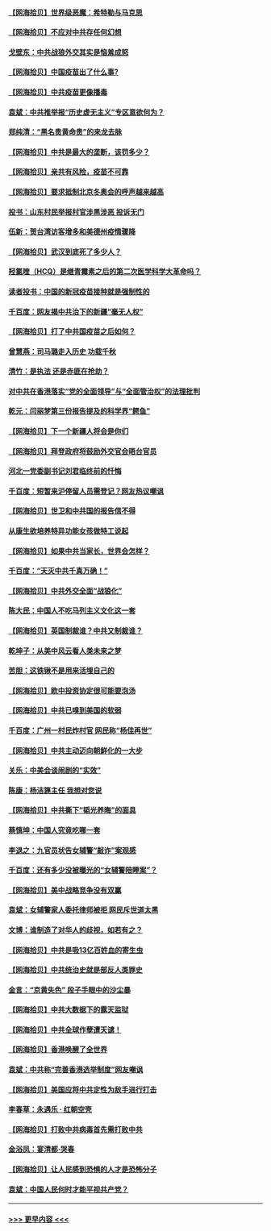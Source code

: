 #### [【网海拾贝】世界级恶魔：希特勒与马克思](../pages/nsc993/n12884062.md?t=04161851) 
#### [【网海拾贝】不应对中共存任何幻想](../pages/nsc993/n12881460.md?t=04161851) 
#### [戈壁东：中共战狼外交其实是恼羞成怒](../pages/nsc993/n12880392.md?t=04161851) 
#### [【网海拾贝】中国疫苗出了什么事?](../pages/nsc993/n12879124.md?t=04161851) 
#### [【网海拾贝】中共疫苗更像播毒](../pages/nsc993/n12876631.md?t=04161851) 
#### [袁斌：中共推举报“历史虚无主义”专区意欲何为？](../pages/nsc993/n12876530.md?t=04161851) 
#### [郑纯清：“黑名贵黄命贵”的来龙去脉](../pages/nsc993/n12875589.md?t=04161851) 
#### [【网海拾贝】中共是最大的垄断，该罚多少？](../pages/nsc993/n12874006.md?t=04161851) 
#### [【网海拾贝】亲共有风险，疫苗不可靠](../pages/nsc993/n12872224.md?t=04161851) 
#### [【网海拾贝】要求抵制北京冬奥会的呼声越来越高](../pages/nsc993/n12868962.md?t=04161851) 
#### [投书：山东村民举报村官涉黑涉恶 投诉无门](../pages/nsc993/n12869726.md?t=04161851) 
#### [伍新：贺台湾访客增多和美德州疫情骤降](../pages/nsc993/n12865651.md?t=04161851) 
#### [【网海拾贝】武汉到底死了多少人？](../pages/nsc993/n12863707.md?t=04161851) 
#### [羟氯喹（HCQ）是继青霉素之后的第二次医学科学大革命吗？](../pages/nsc993/n12638564.md?t=04161851) 
#### [读者投书：中国的新冠疫苗接种就是强制性的](../pages/nsc993/n12859932.md?t=04161851) 
#### [千百度：网友揭中共治下的新疆“毫无人权”](../pages/nsc993/n12858385.md?t=04161851) 
#### [【网海拾贝】打了中共国疫苗之后如何？](../pages/nsc993/n12857866.md?t=04161851) 
#### [曾慧燕：司马璐走入历史 功载千秋](../pages/nsc993/n12856996.md?t=04161851) 
#### [清竹：是执法 还是赤匪在抢劫？](../pages/nsc993/n12856952.md?t=04161851) 
#### [对中共在香港落实“党的全面领导”与“全面管治权”的法理批判](../pages/nsc993/n12856929.md?t=04161851) 
#### [乾元：闫丽梦第三份报告提及的科学界“鳄鱼”](../pages/nsc993/n12855985.md?t=04161851) 
#### [【网海拾贝】下一个新疆人将会是你们](../pages/nsc993/n12855864.md?t=04161851) 
#### [【网海拾贝】拜登政府将鼓励外交官会晤台官员](../pages/nsc993/n12853615.md?t=04161851) 
#### [河北一党委副书记刘君临终前的忏悔](../pages/nsc993/n12849420.md?t=04161851) 
#### [千百度：短暂来沪停留人员需登记？网友热议嘲讽](../pages/nsc993/n12853497.md?t=04161851) 
#### [【网海拾贝】世卫和中共国的报告信不得](../pages/nsc993/n12850902.md?t=04161851) 
#### [从康生欲培养特异功能女孩做特工说起](../pages/nsc993/n12849289.md?t=04161851) 
#### [【网海拾贝】如果中共当家长，世界会怎样？](../pages/nsc993/n12848436.md?t=04161851) 
#### [千百度：“天灭中共千真万确！”](../pages/nsc993/n12845659.md?t=04161851) 
#### [【网海拾贝】中共外交全面“战狼化”](../pages/nsc993/n12845607.md?t=04161851) 
#### [陈大民：中国人不吃马列主义文化这一套](../pages/nsc993/n12842496.md?t=04161851) 
#### [【网海拾贝】英国制裁谁？中共又制裁谁？](../pages/nsc993/n12840909.md?t=04161851) 
#### [乾坤子：从美中风云看人类未来之梦](../pages/nsc993/n12840590.md?t=04161851) 
#### [苦胆：这铁锹不是用来活埋自己的](../pages/nsc993/n12839512.md?t=04161851) 
#### [【网海拾贝】欧中投资协定很可能要泡汤](../pages/nsc993/n12835122.md?t=04161851) 
#### [【网海拾贝】中共已嗅到美国的软弱](../pages/nsc993/n12832411.md?t=04161851) 
#### [千百度：广州一村民炸村官 网民称“杨佳再世”](../pages/nsc993/n12832380.md?t=04161851) 
#### [【网海拾贝】中共主动迈向朝鲜化的一大步](../pages/nsc993/n12829887.md?t=04161851) 
#### [关乐：中美会谈闹剧的“实效”](../pages/nsc993/n12826698.md?t=04161851) 
#### [陈康：杨洁篪主任  我想对您说](../pages/nsc993/n12826609.md?t=04161851) 
#### [【网海拾贝】中共撕下“韬光养晦”的面具](../pages/nsc993/n12826459.md?t=04161851) 
#### [蔡慎坤：中国人究竟吃哪一套](../pages/nsc993/n12826010.md?t=04161851) 
#### [李退之：九官员状告女辅警“敲诈”案观感](../pages/nsc993/n12823984.md?t=04161851) 
#### [千百度：还有多少没被曝光的“女辅警陪睡案”？](../pages/nsc993/n12822136.md?t=04161851) 
#### [【网海拾贝】美中战略竞争没有双赢](../pages/nsc993/n12822105.md?t=04161851) 
#### [袁斌：女辅警家人委托律师被拒 网民斥世道太黑](../pages/nsc993/n12822004.md?t=04161851) 
#### [文博：谁制造了对华人的歧视，如若有之？](../pages/nsc993/n12821635.md?t=04161851) 
#### [【网海拾贝】中共是吸13亿百姓血的寄生虫](../pages/nsc993/n12819191.md?t=04161851) 
#### [【网海拾贝】中共统治史就是部反人类罪史](../pages/nsc993/n12816738.md?t=04161851) 
#### [金言：“京黄失色” 段子手眼中的沙尘暴](../pages/nsc993/n12815700.md?t=04161851) 
#### [【网海拾贝】中共大数据下的露天监狱](../pages/nsc993/n12811075.md?t=04161851) 
#### [【网海拾贝】中共全球作孽遭天谴！](../pages/nsc993/n12810258.md?t=04161851) 
#### [【网海拾贝】香港唤醒了全世界](../pages/nsc993/n12809100.md?t=04161851) 
#### [袁斌：中共称“完善香港选举制度”网友嘲讽](../pages/nsc993/n12808994.md?t=04161851) 
#### [【网海拾贝】美国应将中共定性为敌手进行打击](../pages/nsc993/n12806870.md?t=04161851) 
#### [李春草：永遇乐 · 红朝空壳](../pages/nsc993/n12805365.md?t=04161851) 
#### [【网海拾贝】打败中共病毒首先需打败中共](../pages/nsc993/n12803930.md?t=04161851) 
#### [金浴凤：宴清都‧哭春](../pages/nsc993/n12801601.md?t=04161851) 
#### [【网海拾贝】让人民感到恐惧的人才是恐怖分子](../pages/nsc993/n12799347.md?t=04161851) 
#### [袁斌：中国人民何时才能平视共产党？](../pages/nsc993/n12799306.md?t=04161851) 

----
#### [ >>> 更早内容 <<< ](../indexes/nsc993-earlier.md)
